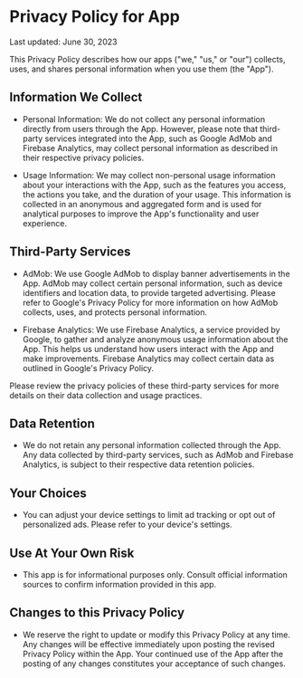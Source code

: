 # Privacy Policy for App

Last updated: June 30, 2023

This Privacy Policy describes how our apps ("we," "us," or "our") collects, uses, and shares personal information when you use them (the "App").

## Information We Collect

- Personal Information: We do not collect any personal information directly from users through the App. However, please note that third-party services integrated into the App, such as Google AdMob and Firebase Analytics, may collect personal information as described in their respective privacy policies.

- Usage Information: We may collect non-personal usage information about your interactions with the App, such as the features you access, the actions you take, and the duration of your usage. This information is collected in an anonymous and aggregated form and is used for analytical purposes to improve the App's functionality and user experience.

## Third-Party Services

- AdMob: We use Google AdMob to display banner advertisements in the App. AdMob may collect certain personal information, such as device identifiers and location data, to provide targeted advertising. Please refer to Google's Privacy Policy for more information on how AdMob collects, uses, and protects personal information.

- Firebase Analytics: We use Firebase Analytics, a service provided by Google, to gather and analyze anonymous usage information about the App. This helps us understand how users interact with the App and make improvements. Firebase Analytics may collect certain data as outlined in Google's Privacy Policy.

Please review the privacy policies of these third-party services for more details on their data collection and usage practices.

## Data Retention

- We do not retain any personal information collected through the App. Any data collected by third-party services, such as AdMob and Firebase Analytics, is subject to their respective data retention policies.

## Your Choices

- You can adjust your device settings to limit ad tracking or opt out of personalized ads. Please refer to your device's settings.

## Use At Your Own Risk

- This app is for informational purposes only. Consult official information sources to confirm information provided in this app.
## Changes to this Privacy Policy

- We reserve the right to update or modify this Privacy Policy at any time. Any changes will be effective immediately upon posting the revised Privacy Policy within the App. Your continued use of the App after the posting of any changes constitutes your acceptance of such changes.
